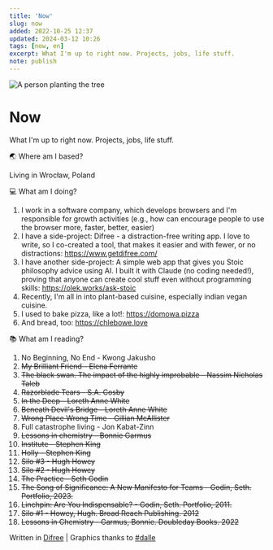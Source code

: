 ```yaml
---
title: 'Now'
slug: now
added: 2022-10-25 12:37
updated: 2024-03-12 10:26
tags: [now, en]
excerpt: What I'm up to right now. Projects, jobs, life stuff.
note: publish
---
```


![A person planting the tree](/images/now.png)

# Now

What I'm up to right now. Projects, jobs, life stuff.

🌏 Where am I based?

Living in Wrocław, Poland

💻 What am I doing?

1. I work in a software company, which develops browsers and I'm responsible for growth activities (e.g., how can encourage people to use the browser more, faster, better, easier)
1. I have a side-project: Difree - a distraction-free writing app. I love to write, so I co-created a tool, that makes it easier and with fewer, or no distractions: https://www.getdifree.com/
1. I have another side-project: A simple web app that gives you Stoic philosophy advice using AI. I built it with Claude (no coding needed!), proving that anyone can create cool stuff even without programming skills: https://olek.works/ask-stoic
1. Recently, I'm all in into plant-based cuisine, especially indian vegan cuisine.
1. I used to bake pizza, like a lot!: https://domowa.pizza
1. And bread, too: https://chlebowe.love

📚 What am I reading?

1. No Beginning, No End - Kwong Jakusho
1. ~~My Brilliant Friend - Elena Ferrante~~
1. ~~The black swan. The impact of the highly improbable - Nassim Nicholas Taleb~~
1. ~~Razorblade Tears - S.A. Cosby~~
1. ~~In the Deep - Loreth Anne White~~
1. ~~Beneath Devil's Bridge - Loreth Anne White~~
1. ~~Wrong Place Wrong Time - Gillian McAllister~~
1. Full catastrophe living - Jon Kabat-Zinn
1. ~~Lessons in chemistry - Bonnie Garmus~~
1. ~~Institute - Stephen King~~
1. ~~Holly - Stephen King~~
1. ~~Silo #3 - Hugh Howey~~
1. ~~Silo #2 - Hugh Howey~~
1. ~~The Practice - Seth Godin~~
1. ~~The Song of Significance: A New Manifesto for Teams - Godin, Seth. Portfolio, 2023.~~
1. ~~Linchpin: Are You Indispensable? - Godin, Seth. Portfolio, 2011.~~
1. ~~Silo #1 - Howey, Hugh. Broad Reach Publishing. 2012~~
1. ~~Lessons in Chemistry - Garmus, Bonnie. Doubleday Books. 2022~~

Written in [Difree](https://www.getdifree.com/) | Graphics thanks to [#dalle](https://labs.openai.com/s/Es9SdY1UXchlvFwPvBZKy05T)
